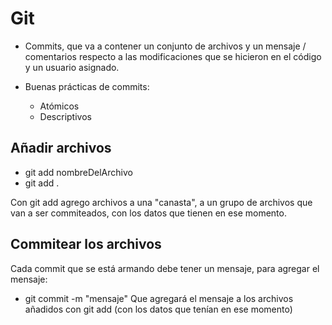 # Git

- Commits, que va a contener un conjunto de archivos y un mensaje / comentarios respecto a las modificaciones que se hicieron en el código y un usuario asignado. 

- Buenas prácticas de commits:
    - Atómicos
    - Descriptivos


## Añadir archivos

- git add nombreDelArchivo
- git add .

Con git add agrego archivos a una "canasta", a un grupo de archivos que van a ser commiteados, con los datos que tienen en ese momento.

## Commitear los archivos

Cada commit que se está armando debe tener un mensaje, para agregar el mensaje:
- git commit -m "mensaje"
Que agregará el mensaje a los archivos añadidos con git add (con los datos que tenían en ese momento)